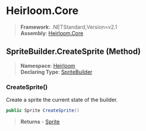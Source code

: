 # Heirloom.Core

> **Framework**: .NETStandard,Version=v2.1  
> **Assembly**: [Heirloom.Core][0]

## SpriteBuilder.CreateSprite (Method)

> **Namespace**: [Heirloom][0]  
> **Declaring Type**: [SpriteBuilder][1]

### CreateSprite()

Create a sprite the current state of the builder.

```cs
public Sprite CreateSprite()
```

> **Returns** - [Sprite][2]

[0]: ../../../Heirloom.Core.md
[1]: ../SpriteBuilder.md
[2]: ../Sprite.md
